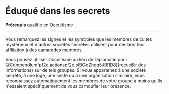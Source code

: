 # Éduqué dans les secrets

<p><strong>Prérequis </strong>qualifié en Occultisme</p>
<hr>
<p>Vous remarquez les signes et les symboles que les membres de cultes mystérieux et d'autres sociétés secrètes utilisent pour déclarer leur affiliation à des camarades membres.</p>
<p>Vous pouvez utiliser Occultisme au lieu de Diplomatie pour @Compendium[pf2e.actionspf2e.plBGdZhqq5JBl1D8]{recueillir des Informations} sur de tels groupes. Si vous appartenez à une société secrète, à une loge, une secte ou à une organisation similaire, vous reconnaissez automatiquement les membres de votre groupe à moins qu'ils n'essaient spécifiquement de vous camoufler leur présence.</p>